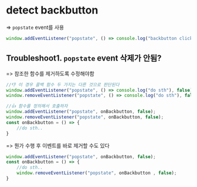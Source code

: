 # detect backbutton
=> `popstate` event를 사용
```js
window.addEventListener("popstate", () => console.log("backbutton clicked!"), false);
```

## Troubleshoot1. `popstate` event 삭제가 안됨?
=> 참조한 함수를 제거하도록 수정해야함
```js
//👎 이 경우 콜백 함수 두 가지는 다른 것으로 판단된다
window.addEventListener("popstate", () => console.log("do sth"), false);
window.removeEventListener("popstate", () => console.log("do sth"), false);

//👍 함수를 정의해서 호출하자
window.addEventListener("popstate", onBackbutton, false);
window.removeEventListener("popstate", onBackbutton, false);
const onBackbutton = () => {
    //do sth..
}
```

=> 뭔가 수행 후 이벤트를 바로 제거할 수도 있다
```js
window.addEventListener("popstate", onBackbutton, false);
const onBackbutton = () => {
    //do sth..
    window.removeEventListener("popstate", onBackbutton , false);
}
```